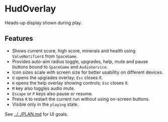# HudOverlay

Heads-up display shown during play.

## Features

- Shows current score, high score, minerals and health using `ValueNotifier`s from
  `SpaceGame`.
- Provides auto-aim radius toggle, upgrades, help, mute and pause buttons bound
  to `SpaceGame` and `AudioService`.
- Icon sizes scale with screen size for better usability on different devices.
- `U` opens the upgrades overlay; `Esc` closes it.
- `H` opens the help overlay showing controls; `Esc` closes it.
- `M` key also toggles audio mute.
- `Escape` or `P` keys also pause or resume.
- Press `R` to restart the current run without using on-screen buttons.
- Visible only in the `playing` state.

See [../../PLAN.md](../../PLAN.md) for UI goals.
